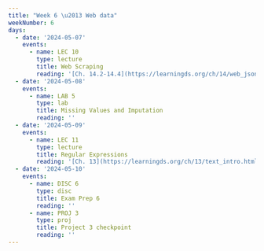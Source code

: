 ```yaml
---
title: "Week 6 \u2013 Web data"
weekNumber: 6
days:
  - date: '2024-05-07'
    events:
      - name: LEC 10
        type: lecture
        title: Web Scraping
        reading: '[Ch. 14.2-14.4](https://learningds.org/ch/14/web_json.html)'
  - date: '2024-05-08'
    events:
      - name: LAB 5
        type: lab
        title: Missing Values and Imputation
        reading: ''
  - date: '2024-05-09'
    events:
      - name: LEC 11
        type: lecture
        title: Regular Expressions
        reading: '[Ch. 13](https://learningds.org/ch/13/text_intro.html)'
  - date: '2024-05-10'
    events:
      - name: DISC 6
        type: disc
        title: Exam Prep 6
        reading: ''
      - name: PROJ 3
        type: proj
        title: Project 3 checkpoint
        reading: ''
---
```

